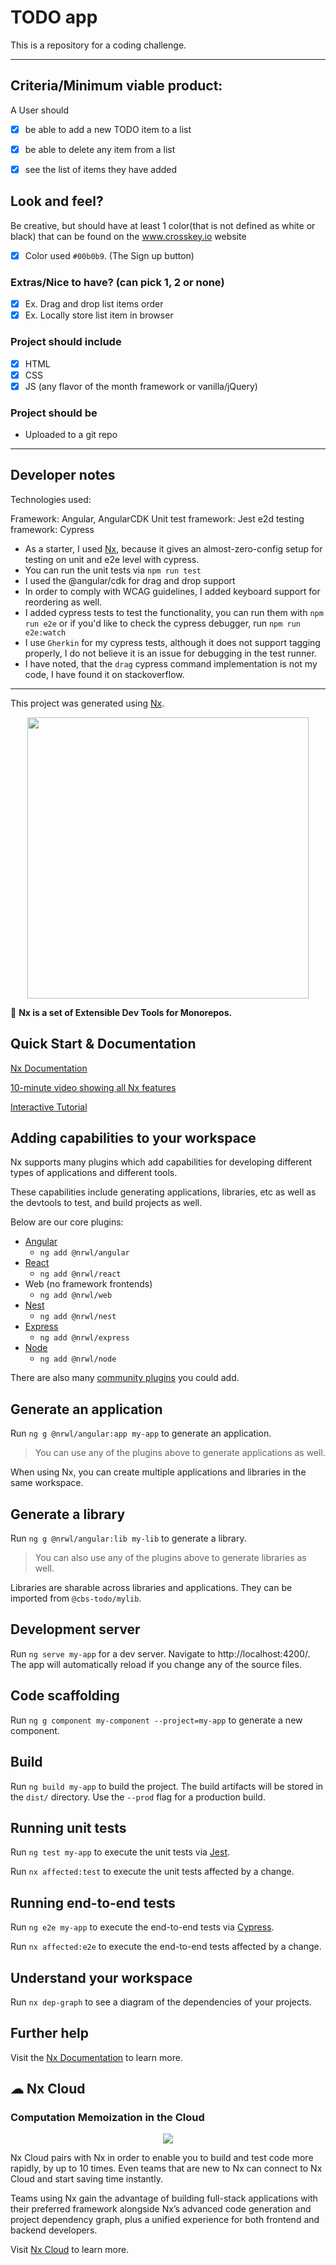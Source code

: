 # TODO app

This is a repository for a coding challenge.

---

## Criteria/Minimum viable product:

A User should

- [x] be able to add a new TODO item to a list

- [x] be able to delete any item from a list

- [x] see the list of items they have added

## Look and feel?

Be creative, but should have at least 1 color(that is not defined as white or black) that can be found on the www.crosskey.io website

- [x] Color used `#00b0b9`. (The Sign up button)

### Extras/Nice to have? (can pick 1, 2 or none)

- [x] Ex. Drag and drop list items order
- [x] Ex. Locally store list item in browser

### Project should include

- [x] HTML
- [x] CSS
- [x] JS (any flavor of the month framework or vanilla/jQuery)

### Project should be

- Uploaded to a git repo

---

## Developer notes

Technologies used:

Framework: Angular, AngularCDK
Unit test framework: Jest
e2d testing framework: Cypress

- As a starter, I used [Nx](https://nx.dev), because it gives an almost-zero-config setup for testing on unit and e2e level with cypress.
- You can run the unit tests via `npm run test`
- I used the @angular/cdk for drag and drop support
- In order to comply with WCAG guidelines, I added keyboard support for reordering as well.
- I added cypress tests to test the functionality, you can run them with `npm run e2e` or if you'd like to check the cypress debugger, run `npm run e2e:watch`
- I use `Gherkin` for my cypress tests, although it does not support tagging properly, I do not believe it is an issue for debugging in the test runner.
- I have noted, that the `drag` cypress command implementation is not my code, I have found it on stackoverflow.

---

This project was generated using [Nx](https://nx.dev).

<p align="center"><img src="https://raw.githubusercontent.com/nrwl/nx/master/images/nx-logo.png" width="450"></p>

🔎 **Nx is a set of Extensible Dev Tools for Monorepos.**

## Quick Start & Documentation

[Nx Documentation](https://nx.dev/angular)

[10-minute video showing all Nx features](https://nx.dev/angular/getting-started/what-is-nx)

[Interactive Tutorial](https://nx.dev/angular/tutorial/01-create-application)

## Adding capabilities to your workspace

Nx supports many plugins which add capabilities for developing different types of applications and different tools.

These capabilities include generating applications, libraries, etc as well as the devtools to test, and build projects as well.

Below are our core plugins:

- [Angular](https://angular.io)
  - `ng add @nrwl/angular`
- [React](https://reactjs.org)
  - `ng add @nrwl/react`
- Web (no framework frontends)
  - `ng add @nrwl/web`
- [Nest](https://nestjs.com)
  - `ng add @nrwl/nest`
- [Express](https://expressjs.com)
  - `ng add @nrwl/express`
- [Node](https://nodejs.org)
  - `ng add @nrwl/node`

There are also many [community plugins](https://nx.dev/nx-community) you could add.

## Generate an application

Run `ng g @nrwl/angular:app my-app` to generate an application.

> You can use any of the plugins above to generate applications as well.

When using Nx, you can create multiple applications and libraries in the same workspace.

## Generate a library

Run `ng g @nrwl/angular:lib my-lib` to generate a library.

> You can also use any of the plugins above to generate libraries as well.

Libraries are sharable across libraries and applications. They can be imported from `@cbs-todo/mylib`.

## Development server

Run `ng serve my-app` for a dev server. Navigate to http://localhost:4200/. The app will automatically reload if you change any of the source files.

## Code scaffolding

Run `ng g component my-component --project=my-app` to generate a new component.

## Build

Run `ng build my-app` to build the project. The build artifacts will be stored in the `dist/` directory. Use the `--prod` flag for a production build.

## Running unit tests

Run `ng test my-app` to execute the unit tests via [Jest](https://jestjs.io).

Run `nx affected:test` to execute the unit tests affected by a change.

## Running end-to-end tests

Run `ng e2e my-app` to execute the end-to-end tests via [Cypress](https://www.cypress.io).

Run `nx affected:e2e` to execute the end-to-end tests affected by a change.

## Understand your workspace

Run `nx dep-graph` to see a diagram of the dependencies of your projects.

## Further help

Visit the [Nx Documentation](https://nx.dev/angular) to learn more.

## ☁ Nx Cloud

### Computation Memoization in the Cloud

<p align="center"><img src="https://raw.githubusercontent.com/nrwl/nx/master/images/nx-cloud-card.png"></p>

Nx Cloud pairs with Nx in order to enable you to build and test code more rapidly, by up to 10 times. Even teams that are new to Nx can connect to Nx Cloud and start saving time instantly.

Teams using Nx gain the advantage of building full-stack applications with their preferred framework alongside Nx’s advanced code generation and project dependency graph, plus a unified experience for both frontend and backend developers.

Visit [Nx Cloud](https://nx.app/) to learn more.

